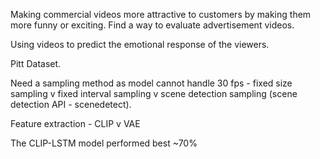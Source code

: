 Making commercial videos more attractive to customers by making them more funny or exciting. Find a way to evaluate advertisement videos. 

Using videos to predict the emotional response of the viewers.

Pitt Dataset.

Need a sampling method as model cannot handle 30 fps - fixed size sampling v fixed interval sampling v scene detection sampling (scene detection API - scenedetect).

Feature extraction - CLIP v VAE

The CLIP-LSTM model performed best ~70%